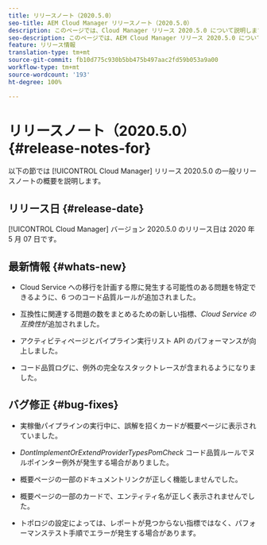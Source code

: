 ```yaml
---
title: リリースノート（2020.5.0）
seo-title: AEM Cloud Manager リリースノート（2020.5.0）
description: このページでは、Cloud Manager リリース 2020.5.0 について説明します。
seo-description: このページでは、AEM Cloud Manager リリース 2020.5.0 について説明します。
feature: リリース情報
translation-type: tm+mt
source-git-commit: fb10d775c930b5bb475b497aac2fd59b053a9a00
workflow-type: tm+mt
source-wordcount: '193'
ht-degree: 100%

---
```


# リリースノート（2020.5.0） {#release-notes-for}

以下の節では [!UICONTROL Cloud Manager] リリース 2020.5.0 の一般リリースノートの概要を説明します。

## リリース日 {#release-date}

[!UICONTROL Cloud Manager] バージョン 2020.5.0 のリリース日は 2020 年 5 月 07 日です。

## 最新情報 {#whats-new}

* Cloud Service への移行を計画する際に発生する可能性のある問題を特定できるように、6 つのコード品質ルールが追加されました。

* 互換性に関連する問題の数をまとめるための新しい指標、*Cloud Service の互換性*&#x200B;が追加されました。

* アクティビティページとパイプライン実行リスト API のパフォーマンスが向上しました。

* コード品質ログに、例外の完全なスタックトレースが含まれるようになりました。

## バグ修正 {#bug-fixes}

* 実稼働パイプラインの実行中に、誤解を招くカードが概要ページに表示されていました。

* *DontImplementOrExtendProviderTypesPomCheck* コード品質ルールでヌルポインター例外が発生する場合がありました。

* 概要ページの一部のドキュメントリンクが正しく機能しませんでした。

* 概要ページの一部のカードで、エンティティ名が正しく表示されませんでした。

* トポロジの設定によっては、レポートが見つからない指標ではなく、パフォーマンステスト手順でエラーが発生する場合があります。

